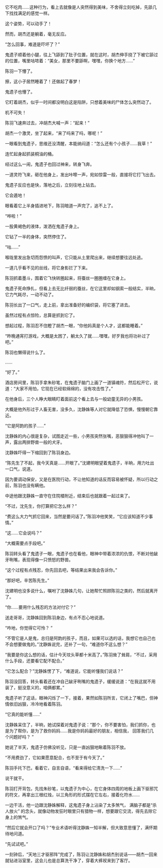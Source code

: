 它不吃肉……这种行为，看上去就像是人突然得到美味，不舍得立刻吃掉，先舔几下找找满足的感觉一样。

这个姿势，可以动手了！

然而，胡杰还是躺着，毫无反应。

“怎么回事，难道是吓坏了？”

鬼遗子顺着他小腿，往上飞舔到了肚子位置，就在这时，胡杰伸手挠了下被它舔过的位置，嘴里咕哝着：“美女，那里不要舔啊，嘿嘿，你换个地方……”

陈羽一下懵了。

擦，这小子居然睡着了！还做起了春梦！

鬼遗子也懵了。

它盯着胡杰，似乎一时间都没明白这是陷阱，只想着美味的尸体怎么突然动了。

机不可失！

陈羽飞速奔过去，冲胡杰大喊一声：“起来！”

胡杰一个激灵，坐了起来，“来了吗来了吗，哪呢！”

一眼看到鬼遗子，思维还没清醒，本能纳闷道：“怎么还有个小孩子……我草！”

连忙起身起抓装桐油的桶。

经过这么一闹，鬼遗子也回过神来，转身飞奔。

一道灵符飞来，砸在他身上，发出咔嚓一声，宛如惊雷一般，直接将它打飞出去。

鬼遗子反应也是快，落地之后，立刻往地上钻去。

它会遁地！

眼看着它上半身插进地下，陈羽暗道一声完了，追不上了。

“哗啦！”

一股黄褐色的液体，泼洒在鬼遗子身上。

它钻了一半的身体，突然停住了。

“咕……”

喉咙里发出急切而怨愤的叫声，它只能从土里爬出来，继续想要往远处逃。

一道几乎看不见的丝线，将它身影拦了下来。

陈羽抓着墨斗，围着它飞快转圈起来，将蚕丝一圈圈缠在它身上。

鬼遗子死命挣扎，但看上去无比纤弱的蚕丝，在它这里却如钢索一般结实，半晌，它力气耗尽，一动不动了。

陈羽长出了一口气，走上前，拿出准备好的编织袋，将它塞了进去。

虽然过程有点惊险，总算是抓到它了。

想起过程，陈羽忍不住瞪了胡杰一眼，“你他妈真是个人才，这都能睡着。”

“昨晚通宵打游戏，大概是太困了，躺太久了就……嘿嘿，好歹我也将功补过了吧。”

陈羽也懒得说什么了。

……

“好了。”

酒店房间里，陈羽手拿朱砂笔，在鬼遗子脑门上画了一道镇魂符，然后松开它，说道：“大家不用怕，它现在已经软绵绵的，没有攻击性了。”

在他身后，三个人睁大眼睛盯着面前这个看上去与一般幼童无异的小男孩。

大概是他外形过于人畜无害，没多久，沈静姝等人对它就降低了恐惧，慢慢朝它靠近。

“它是阿韵的孩子……”

沈静姝的内心很是复杂，试图走近一些，小男孩突然张嘴，恶狠狠得冲他叫了一声，露出两排野兽一般的犬牙。

沈静姝吓得一下缩回到了陈羽身边。

“陈先生了不起，我今天真是……开眼了。”沈建明眼望着鬼遗子，半晌，用力吐出一口气，说道。

因为要调动保安，又是在医院行动，不让他知道的话反而容易被怀疑，所以行动之前，陈羽也没有瞒他。

中途他跟沈静姝一直守在住院楼附近，结束后也就跟着一起过来了。

“不过，沈先生，你打算把它怎么样？”

“费这么大力气抓它回来，当然是要问话了。”陈羽冲他笑笑，“它应该知道不少事情。”

“这……它会说吗？”

“大概需要点手段吧。”

陈羽转头看了鬼遗子一眼，鬼遗子也在看他，眼神中带着浓浓的仇恨，不断对他龇牙咧嘴，表现得像一只愤怒的野兽。

“这个过程有点残忍，你先回去吧，等结果出来我会告诉你。”

“那好吧，辛苦陈先生。”

沈建明也没多说什么，嘱咐了沈静姝几句，让她帮忙照顾陈羽之类的，然后就离开了。

“你……要用什么残忍的方法对付它？”

送走哥哥，沈静姝回到陈羽身边，有点不忍心地说道。

“咋地，你觉得它可怜？ ”

“不管它是人是鬼，总归是阿韵的孩子，而且，如果可以选的话，我想它也自己也不会想要做鬼的。”沈静姝说完，还补了一句，“难道你不这么想？”

“我要是你这么想的话，估计今天坟头草都十米高了。”陈羽耸了耸肩，“不过，采用什么手段，还要看它配不配合。”

“它怎么配合？”沈静姝愣了下，“难道说，它能听懂我们说话？”

陈羽没回答，转头看着还在冲自己龇牙咧嘴的鬼遗子，缓缓说道：“在我这就不用装了，挺没意义的，咱俩都累。”

鬼遗子听了这话，眼神闪烁了一下，接着，果然如陈羽所言，它闭上了嘴巴，但神情依旧凶狠，冷冷地看着陈羽。

“它真的能听懂……”

沈静姝呆住了，半晌，她试探着对鬼遗子说：“那个，你不要害怕，我们抓你，也是为了帮你，是为了救你妈妈……我是你妈妈最好的朋友，相信我， 回答我们几个问题好吗？ ”

她说了半天，鬼遗子仿佛没听见，只是一直凶狠地瞅着陈羽不放。

“不用费劲了，它如果愿意配合，也不至于有今天了。”

陈羽手托下巴，看着它，自言自语，“看来得给它清洗一下……”

说干就干。

陈羽打开背包，先找朱砂笔，以鬼遗子为中心，在它身体四周的地板上画下驱邪咒的符文，再拿出三根红烛，以三角形的形式摆在它左右，接着化符水……

一边干活，他一边跟沈静姝解释，这鬼遗子身上沾染了太多煞气， 满脑子都是“杀人放火” 的念头，就像动物发狂时眼里只有猎物一样，想要跟它交流，得先去除它身上的煞气。

“然后它就会开口了吗？”专业术语听得沈静姝一知半解，但大致意思懂了，满怀期待地问道。

“先试试吧。”

一刻钟后，“天地三才驱邪阵”完成了，陈羽让沈静姝和胡杰别说话——胡杰一回来就钻进浴室里，这会儿也是总算洗干净了，穿着大裤衩来到了客厅。
